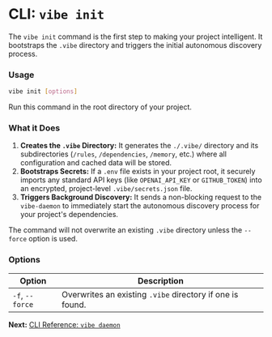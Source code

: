# CLI: `vibe init`

The `vibe init` command is the first step to making your project intelligent. It bootstraps the `.vibe` directory and triggers the initial autonomous discovery process.

### Usage

```bash
vibe init [options]
```

Run this command in the root directory of your project.

### What it Does

1.  **Creates the `.vibe` Directory:** It generates the `./.vibe/` directory and its subdirectories (`/rules`, `/dependencies`, `/memory`, etc.) where all configuration and cached data will be stored.
2.  **Bootstraps Secrets:** If a `.env` file exists in your project root, it securely imports any standard API keys (like `OPENAI_API_KEY` or `GITHUB_TOKEN`) into an encrypted, project-level `.vibe/secrets.json` file.
3.  **Triggers Background Discovery:** It sends a non-blocking request to the `vibe-daemon` to immediately start the autonomous discovery process for your project's dependencies.

The command will not overwrite an existing `.vibe` directory unless the `--force` option is used.

### Options

| Option      | Description                                          |
|-------------|------------------------------------------------------|
| `-f`, `--force` | Overwrites an existing `.vibe` directory if one is found. |

**Next:** [CLI Reference: `vibe daemon`](./02-daemon.md)
